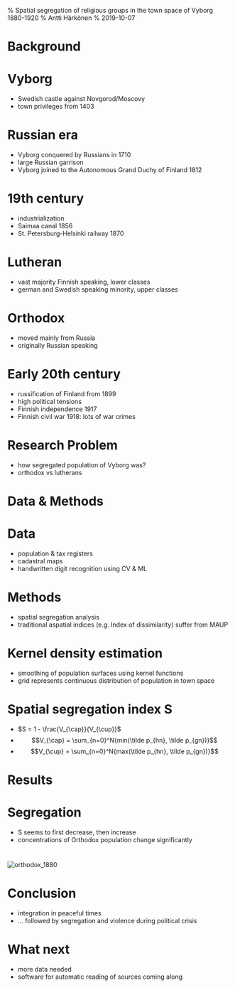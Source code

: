 % Spatial segregation of religious groups in the town space of Vyborg 1880-1920
% Antti Härkönen
% 2019-10-07

# Background

# Vyborg

- Swedish castle against Novgorod/Moscovy
- town privileges from 1403

# Russian era

- Vyborg conquered by Russians in 1710
- large Russian garrison
- Vyborg joined to the Autonomous Grand Duchy of Finland 1812

# 19th century

- industrialization
- Saimaa canal 1856
- St. Petersburg-Helsinki railway 1870

# Lutheran

- vast majority Finnish speaking, lower classes
- german and Swedish speaking minority, upper classes

# Orthodox

- moved mainly from Russia
- originally Russian speaking

# Early 20th century

- russification of Finland from 1899
- high political tensions
- Finnish independence 1917
- Finnish civil war 1918: lots of war crimes

# Research Problem

- how segregated population of Vyborg was?
- orthodox vs lutherans

# Data & Methods

# Data

- population & tax registers
- cadastral maps
- handwritten digit recognition using CV & ML

# Methods

- spatial segregation analysis
- traditional aspatial indices (e.g. Index of dissimilarity) suffer from MAUP

# Kernel density estimation

- smoothing of population surfaces using kernel functions
- grid represents continuous distribution of population in town space

# Spatial segregation index S

- $S = 1 - \frac{V_{\cap}}{V_{\cup}}$
- $$V_{\cap} = \sum_{n=0}^N{min(\tilde p_{hn}, \tilde p_{gn})}$$
- $$V_{\cup} = \sum_{n=0}^N{max(\tilde p_{hn}, \tilde p_{gn})}$$

# Results

# Segregation

- S seems to first decrease, then increase
- concentrations of Orthodox population change significantly

#

![orthodox_1880]()

# Conclusion

- integration in peaceful times 
- ... followed by segregation and violence during political crisis

# What next

- more data needed
- software for automatic reading of sources coming along
